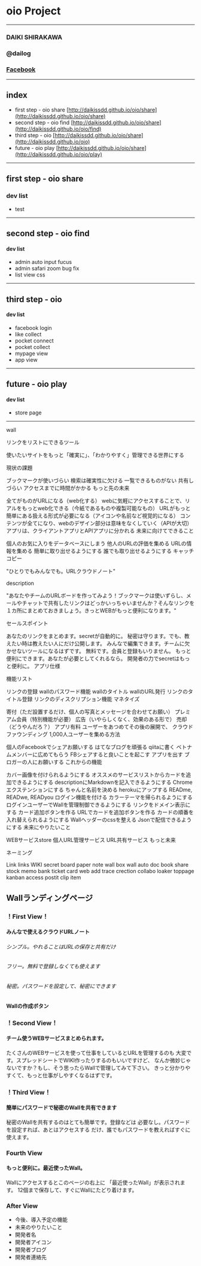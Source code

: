 # oio Project

- - -

### DAIKI SHIRAKAWA
### @dailog
### [Facebook](https://www.facebook.com/daikissdd)

---

## index

- first step - oio share [http://daikissdd.github.io/oio/share](http://daikissdd.github.io/oio/share)
- second step - oio find [http://daikissdd.github.io/oio/share](http://daikissdd.github.io/oio/find)
- third step - oio [http://daikissdd.github.io/oio/share](http://daikissdd.github.io/oio)
- future - oio play [http://daikissdd.github.io/oio/share](http://daikissdd.github.io/oio/play)

---

## first step - oio share

### dev list

- test

---

## second step - oio find

#### dev list

- admin auto input fucus
- admin safari zoom bug fix
- list view css

---

## third step - oio

#### dev list

- facebook login
- like collect
- pocket connect
- pocket collect
- mypage view
- app view

---

## future - oio play

#### dev list

- store page

---

wall

リンクをリストにできるツール

使いたいサイトをもっと「確実に」、「わかりやすく」管理できる世界にする

現状の課題

ブックマークが使いづらい
検索は確実性に欠ける
一覧できるものがない
共有しづらい
アクセスまでに時間がかかる
もっと先の未来

全てがものがURLになる（web化する）
webに気軽にアクセスすることで、リアルをもっとweb化できる（今紙であるものや複製可能なもの）
URLがもっと簡単にある扱える形式が必要になる（アイコンや名前など視覚的になる）
コンテンツが全てになり、webのデザイン部分は意味をなくしていく（APIが大切）
アプリは、クライアントアプリとAPIアプリに分かれる
未来に向けてできること

個人のお気に入りをデータベースにしまう
他人のURLの評価を集める
URLの情報を集める
簡単に取り出せるようにする
誰でも取り出せるようにする
キャッチコピー

"ひとりでもみんなでも。URLクラウドノート"

description

"あなたやチームのURLボードを作ってみよう！ブックマークは使いずらし、メールやチャットで共有したリンクはどっかいっちゃいませんか？そんなリンクを１カ所にまとめておきましょう。きっとWEBがもっと便利になります。"

セールスポイント

あなたのリンクをまとめます。secretが自動的に。
秘密は守ります。でも、教えたい時は教えたい人にだけ公開します。
みんなで編集できます。チームに欠かせないツールになるはずです。
無料です。会員と登録もいりません。
もっと便利にできます。あなたが必要としてくれるなら。
開発者の力でsecretはもっと便利に。
アプリ仕様

機能リスト

リンクの登録
wallのパスワード機能
wallのタイトル
wallのURL発行
リンクのタイトル登録
リンクのディスクリプション機能
マネタイズ

寄付（ただ設置するだけ、個人の写真とメッセージを合わせてお願い）
プレミアム会員（特別機能が必要）
広告（いやらしくなく、効果のある形で）
売却（どうやんだろ？）
アプリ有料
ユーザーをあつめてその後の展開で、
クラウドファウンディング
1,000人ユーザーを集める方法

個人のFacebookでシェアお願いする
はてなブログを頑張る
qiitaに書く
ベトナムメンバーに広めてもらう
FBシェアすると良いことを起こす
アプリを出す
ブロガーの人にお願いする
これからの機能

カバー画像を付けられるようにする
オススメのサービスリストからカードを追加できるようにする
descriptionにMarkdownを記入できるようにする
Chromeエクステンションにする
ちゃんと名前を決める
herokuにアップする
READme, READwe, READyou
ログイン機能を付ける
カラーテーマを帰られるようにする
ログインユーザーでWallを管理制御できるようにする
リンクをドメイン表示にする
カード追加ボタンを作る
URLでカードを追加ボタンを作る
カードの順番を入れ替えられるようにする
Wallヘッダーのcssを整える
Jsonで配信できるようにする
未来にやりたいこと

WEBサービスstore
個人URL管理サービス
URL共有サービス
もっと未来

ネーミング

Link
links
WIKI
secret
board
paper
note
wall
box
wall
auto
doc
book
share
stock
memo
bank
ticket
card
web
add
trace
crection
collabo
loaker
toppage
kanban
access
postit
clip
item

## Wallランディングページ

### ！First View！

#### みんなで使えるクラウドURLノート

###### シンプル。やれることはURLの保存と共有だけ
###### フリー。無料で登録しなくても使えます
###### 秘密。パスワードを設定して、秘密にできます

#### Wallの作成ボタン


### ！Second View！

#### チーム使うWEBサービスまとめられます。

たくさんのWEBサービスを使って仕事をしているとURLを管理するのも
大変です。スプレッドシートでWIKI作ったりするのもいいですけど、
なんか微妙じゃないですか？もし、そう思ったらWallで管理してみて下さい。
きっと分かりやすくて、もっと仕事がしやすくなるはずです。


### ！Third View！

#### 簡単にパスワードで秘密のWallを共有できます

秘密のWallを共有するのはとても簡単です。登録などは
必要なし。パスワードを設定すれば、あとはアクセスする
だけ、誰でもパスワードを教えればすぐに使えます。

### Fourth View

#### もっと便利に。最近使ったWall。

Wallにアクセスするとこのページの右上に
「最近使ったWall」が表示されます。
12個まで保存して、すぐにWallにたどり着けます。

### After View

- 今後、導入予定の機能
- 未来のやりたいこと
- 開発者名
- 開発者アイコン
- 開発者ブログ
- 開発者連絡先
